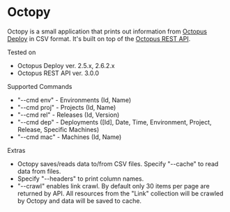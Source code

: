 Octopy
======

Octopy is a small application that prints out information from [Octopus Deploy](http://octopusdeploy.com/) in CSV format. It's built on top of the
[Octopus REST API](http://docs.octopusdeploy.com/display/OD/Octopus+REST+API).

Tested on
- Octopus Deploy ver. 2.5.x, 2.6.2.x
- Octopus REST API ver. 3.0.0

Supported Commands
- "--cmd env" - Environments (Id, Name)
- "--cmd proj" - Projects (Id, Name)
- "--cmd rel" - Releases (Id, Version)
- "--cmd dep" - Deployments ([Id], Date, Time, Environment, Project, Release, Specific Machines)
- "--cmd mac" - Machines (Id, Name)

Extras
- Octopy saves/reads data to/from CSV files. Specify "--cache" to read data from files.
- Specify "--headers" to print column names.
- "--crawl" enables link crawl. By default only 30 items per page are returned by API. All resources from the "Link" collection will be crawled by Octopy and data will be saved to cache. 

